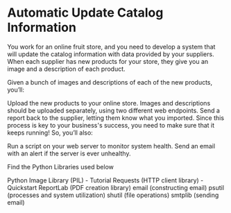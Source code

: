 # Automatic Update Catalog Information



You work for an online fruit store, and you need to develop a system that will update the catalog information with data provided by your suppliers. When each supplier has new products for your store, they give you an image and a description of each product.

Given a bunch of images and descriptions of each of the new products, you’ll:

Upload the new products to your online store. Images and descriptions should be uploaded separately, using two different web endpoints.
Send a report back to the supplier, letting them know what you imported.
Since this process is key to your business's success, you need to make sure that it keeps running! So, you’ll also:

Run a script on your web server to monitor system health.
Send an email with an alert if the server is ever unhealthy.

Find the Python Libraries used below

Python Image Library (PIL) - Tutorial
Requests (HTTP client library) - Quickstart
ReportLab (PDF creation library)
email (constructing email)
psutil (processes and system utilization)
shutil (file operations)
smtplib (sending email)
